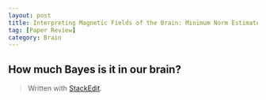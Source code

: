 ```yaml
---  
layout: post  
title: Interpreting Magnetic Fields of the Brain: Minimum Norm Estimates
tag: [Paper Review]  
category: Brain  
---  
```

  
## How much Bayes is it in our brain?  


> Written with [StackEdit](https://stackedit.io/).
<!--stackedit_data:
eyJoaXN0b3J5IjpbMTYxOTA0MTI5NV19
-->
